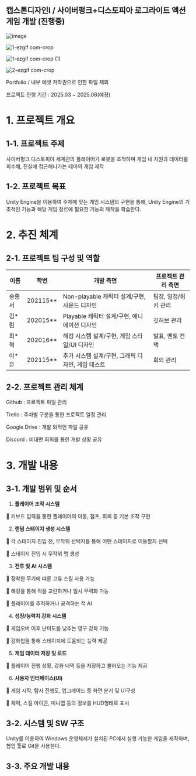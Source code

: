 ## 캡스톤디자인I / 사이버펑크+디스토피아 로그라이트 액션 게임 개발 (진행중)

![image](https://github.com/user-attachments/assets/c6880d3f-7e64-4a40-8569-4d373d9fde7b)

![1-ezgif com-crop](https://github.com/user-attachments/assets/7c7af6e9-9709-457a-8f40-2b965ace2a69)

![1-ezgif com-crop (1)](https://github.com/user-attachments/assets/f3509e12-05b6-4cee-bd8b-0ae58976419f)

![2-ezgif com-crop](https://github.com/user-attachments/assets/479246af-e155-40b7-87f0-e20077bd3250)


Portfolio / 내부 에셋 저작권으로 인한 파일 제외

프로젝트 진행 기간 : 2025.03 ~ 2025.06(예정)

# 1. 프로젝트 개요

## 1-1. 프로젝트 주제

사이버펑크 디스토피아 세계관의 플레이어가 로봇을 조작하며 게임 내 자원과 데이터를 회수해, 진실에 접근해나가는 테마의 게임 제작

## 1-2. 프로젝트 목표

Unity Engine을 이용하여 주제에 맞는 게임 시스템의 구현을 통해, Unity Engine의 기초적인 기능과 해당 게임 장르에 필요한 기능의 제작을 학습한다.

# 2. 추진 체계

## 2-1. 프로젝트 팀 구성 및 역할

| 이름 | 학번 | 개발 측면 | 프로젝트 관리 측면 |
| --- | --- | --- | --- |
| 송종서 | 202115** | Non-playable 캐릭터 설계/구현, 사운드 디자인 | 팀장, 일정/위키 관리 |
| 김*림 | 202015** | Playable 캐릭터 설계/구현, 애니메이션 디자인 | 깃허브 관리 |
| 최*혁 | 202016** | 해킹 시스템 설계/구현, 게임 스타일/UI 디자인 | 발표, 멘토 컨택 |
| 이*은 | 202115** | 추가 시스템 설계/구현, 그래픽 디자인, 게임 테스트 | 회의 관리 |

## 2-2. 프로젝트 관리 체계

Github : 프로젝트 파일 관리

Trello : 주차별 구분을 통한 프로젝트 일정 관리

Google Drive : 개발 외적인 파일 공유

Discord : 비대면 회의를 통한 개발 상황 공유

# 3. 개발 내용

## 3-1. 개발 범위 및 순서

1. **플레이어 조작 시스템**
   
 키보드 입력을 통한 플레이어의 이동, 점프, 회피 등 기본 조작 구현

2. **랜덤 스테이지 생성 시스템**
   
 각 스테이지 진입 전, 무작위 선택지를 통해 어떤 스테이지로 이동할지 선택

 스테이지 진입 시 무작위 맵 생성

3. **전투 및 AI 시스템**
   
 장착한 무기에 따른 고유 스킬 사용 가능

 해킹을 통해 적을 교란하거나 일시 무력화 가능

 플레이어를 추적하거나 공격하는 적 AI

4. **성장/능력치 강화 시스템**
   
 게임오버 이후 난이도를 낮추는 영구 강화 기능

 강화칩을 통해 스테이지에 도움되는 능력 제공

5. **게임 데이터 저장 및 로드**
    
 플레이어 진행 상황, 강화 내역 등을 저장하고 불러오는 기능 제공

6. **사용자 인터페이스(UI)**
    
 게임 시작, 탐사 진행도, 업그레이드 등 화면 분기 및 UI구성

 체력, 스킬 아이콘, 미니맵 등의 정보를 HUD형태로 표시

## 3-2. 시스템 및 SW 구조

Unity를 이용하여 Windows 운영체제가 설치된 PC에서 실행 가능한 게임을 제작하며, 협업 툴로 Git을 사용한다.

## 3-3. 주요 개발 내용
